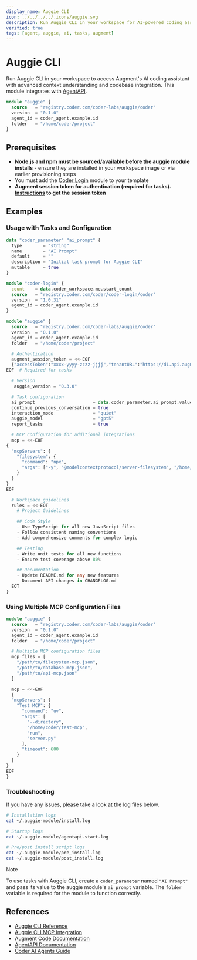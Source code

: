 ```yaml
---
display_name: Auggie CLI
icon: ../../../../.icons/auggie.svg
description: Run Auggie CLI in your workspace for AI-powered coding assistance with AgentAPI integration
verified: true
tags: [agent, auggie, ai, tasks, augment]
---
```


# Auggie CLI

Run Auggie CLI in your workspace to access Augment's AI coding assistant with advanced context understanding and codebase integration. This module integrates with [AgentAPI](https://github.com/coder/agentapi).

```tf
module "auggie" {
  source   = "registry.coder.com/coder-labs/auggie/coder"
  version  = "0.1.0"
  agent_id = coder_agent.example.id
  folder   = "/home/coder/project"
}
```

## Prerequisites

- **Node.js and npm must be sourced/available before the auggie module installs** - ensure they are installed in your workspace image or via earlier provisioning steps
- You must add the [Coder Login](https://registry.coder.com/modules/coder/coder-login) module to your template
- **Augment session token for authentication (required for tasks). [Instructions](https://docs.augmentcode.com/cli/setup-auggie/authentication) to get the session token**

## Examples

### Usage with Tasks and Configuration

```tf
data "coder_parameter" "ai_prompt" {
  type        = "string"
  name        = "AI Prompt"
  default     = ""
  description = "Initial task prompt for Auggie CLI"
  mutable     = true
}

module "coder-login" {
  count    = data.coder_workspace.me.start_count
  source   = "registry.coder.com/coder/coder-login/coder"
  version  = "1.0.31"
  agent_id = coder_agent.example.id
}

module "auggie" {
  source   = "registry.coder.com/coder-labs/auggie/coder"
  version  = "0.1.0"
  agent_id = coder_agent.example.id
  folder   = "/home/coder/project"

  # Authentication
  augment_session_token = <<-EOF
  {"accessToken":"xxxx-yyyy-zzzz-jjjj","tenantURL":"https://d1.api.augmentcode.com/","scopes":["read","write"]}
EOF  # Required for tasks

  # Version
   auggie_version = "0.3.0"

  # Task configuration
  ai_prompt                      = data.coder_parameter.ai_prompt.value
  continue_previous_conversation = true
  interaction_mode               = "quiet"
  auggie_model                   = "gpt5"
  report_tasks                   = true

  # MCP configuration for additional integrations
  mcp = <<-EOF
{
  "mcpServers": {
    "filesystem": {
      "command": "npx",
      "args": ["-y", "@modelcontextprotocol/server-filesystem", "/home/coder/project"]
    }
  }
}
EOF

  # Workspace guidelines
  rules = <<-EOT
    # Project Guidelines

    ## Code Style
    - Use TypeScript for all new JavaScript files
    - Follow consistent naming conventions
    - Add comprehensive comments for complex logic

    ## Testing
    - Write unit tests for all new functions
    - Ensure test coverage above 80%

    ## Documentation
    - Update README.md for any new features
    - Document API changes in CHANGELOG.md
  EOT
}
```

### Using Multiple MCP Configuration Files

```tf
module "auggie" {
  source   = "registry.coder.com/coder-labs/auggie/coder"
  version  = "0.1.0"
  agent_id = coder_agent.example.id
  folder   = "/home/coder/project"

  # Multiple MCP configuration files
  mcp_files = [
    "/path/to/filesystem-mcp.json",
    "/path/to/database-mcp.json",
    "/path/to/api-mcp.json"
  ]

  mcp = <<-EOF
  {
  "mcpServers": {
    "Test MCP": {
      "command": "uv",
      "args": [
        "--directory",
        "/home/coder/test-mcp",
        "run",
        "server.py"
      ],
      "timeout": 600
    }
  }
}
EOF
}
```

### Troubleshooting

If you have any issues, please take a look at the log files below.

```bash
# Installation logs
cat ~/.auggie-module/install.log

# Startup logs
cat ~/.auggie-module/agentapi-start.log

# Pre/post install script logs
cat ~/.auggie-module/pre_install.log
cat ~/.auggie-module/post_install.log
```

> [!NOTE]
> To use tasks with Auggie CLI, create a `coder_parameter` named `"AI Prompt"` and pass its value to the auggie module's `ai_prompt` variable. The `folder` variable is required for the module to function correctly.

## References

- [Auggie CLI Reference](https://docs.augmentcode.com/cli/reference)
- [Auggie CLI MCP Integration](https://docs.augmentcode.com/cli/integrations#mcp-integrations)
- [Augment Code Documentation](https://docs.augmentcode.com/)
- [AgentAPI Documentation](https://github.com/coder/agentapi)
- [Coder AI Agents Guide](https://coder.com/docs/tutorials/ai-agents)
